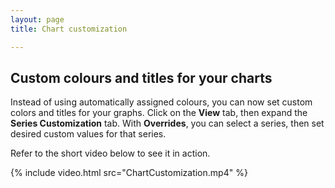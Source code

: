 ```yaml
---
layout: page
title: Chart customization

---
```


## Custom colours and titles for your charts

Instead of using automatically assigned colours, you can now set custom colors and titles for your graphs. Click on the **View** tab, then expand the **Series Customization** tab. With **Overrides**, you can select a series, then set desired custom values for that series. 

Refer to the short video below to see it in action. 

{% include video.html src="ChartCustomization.mp4" %}
